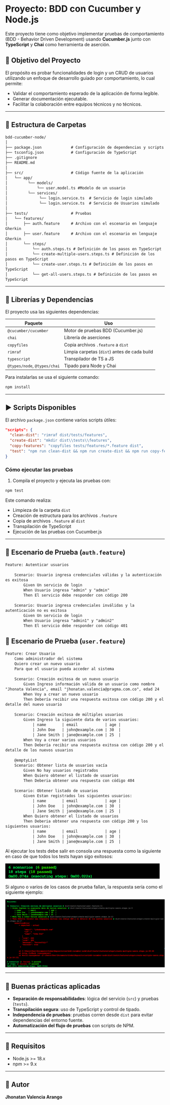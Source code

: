 # Proyecto: BDD con Cucumber y Node.js

Este proyecto tiene como objetivo implementar pruebas de comportamiento (BDD - Behavior Driven Development) usando **Cucumber.js** junto con **TypeScript** y **Chai** como herramienta de aserción.

## 🎯 Objetivo del Proyecto

El propósito es probar funcionalidades de login y un CRUD de usuarios utilizando un enfoque de desarrollo guiado por comportamiento, lo cual permite:

- Validar el comportamiento esperado de la aplicación de forma legible.
- Generar documentación ejecutable.
- Facilitar la colaboración entre equipos técnicos y no técnicos.

---

## 📁 Estructura de Carpetas

```
bdd-cucumber-node/
│
├── package.json             # Configuración de dependencias y scripts
├── tsconfig.json            # Configuración de TypeScript
├── .gitignore
├── README.md
│
├── src/                     # Código fuente de la aplicación
│   └── app/
│         └── models/
│             └── user.model.ts #Modelo de un usuario
│         └── services/
│              └── login.service.ts  # Servicio de login simulado
│              └── login.service.ts  # Servicio de Usuarios simulado 
│
├── tests/                   # Pruebas
│   └── features/
│       ├── auth.feature     # Archivo con el escenario en lenguaje Gherkin
│       ├── user.feature     # Archivo con el escenario en lenguaje Gherkin
│       └── steps/
│           └── auth.steps.ts # Definición de los pasos en TypeScript
│           └── create-multiple-users.steps.ts # Definición de los pasos en TypeScript
│           └── create-user.steps.ts # Definición de los pasos en TypeScript
│           └── get-all-users.steps.ts # Definición de los pasos en TypeScript
```

---

## 🧩 Librerías y Dependencias

El proyecto usa las siguientes dependencias:

| Paquete              | Uso |
|----------------------|-----|
| `@cucumber/cucumber` | Motor de pruebas BDD (Cucumber.js) |
| `chai`               | Librería de aserciones |
| `copyfiles`          | Copia archivos `.feature` a `dist` |
| `rimraf`             | Limpia carpetas (`dist`) antes de cada build |
| `typescript`         | Transpilador de TS a JS |
| `@types/node`, `@types/chai` | Tipado para Node y Chai |

Para instalarlas se usa el siguiente comando:

```bash
npm install
```

---

## ▶️ Scripts Disponibles

El archivo `package.json` contiene varios scripts útiles:

```json
"scripts": {
  "clean-dist": "rimraf dist/tests/features",
  "create-dist": "mkdir dist\\tests\\features",
  "copy-features": "copyfiles tests/features/*.feature dist",
  "test": "npm run clean-dist && npm run create-dist && npm run copy-features && tsc && cucumber-js dist/tests/features --publish-quiet"
}
```

### Cómo ejecutar las pruebas

1. Compila el proyecto y ejecuta las pruebas con:

```bash
npm test
```

Este comando realiza:

- Limpieza de la carpeta `dist`
- Creación de estructura para los archivos `.feature`
- Copia de archivos `.feature` al `dist`
- Transpilación de TypeScript
- Ejecución de las pruebas con Cucumber.js

---

## 🧪 Escenario de Prueba (`auth.feature`)

```gherkin
Feature: Autenticar usuarios

    Scenario: Usuario ingresa credenciales válidas y la autenticación es exitosa
        Given Un servicio de login
        When Usuario ingresa "admin" y "admin"
        Then El servicio debe responder con código 200

    Scenario: Usuario ingresa credenciales inválidas y la autenticación no es exitosa
        Given Un servicio de login
        When Usuario ingresa "admin1" y "admin2"
        Then El servicio debe responder con código 401
```

## 🧪 Escenario de Prueba (`user.feature`)

```gherkin
Feature: Crear Usuario
    Como administrador del sistema
    Quiero crear un nuevo usuario
    Para que el usuario pueda acceder al sistema

    Scenario: Creación exitosa de un nuevo usuario
        Given Ingreso información válida de un usuario como nombre "Jhonata Valencia", email "jhonatan.valencia@pragma.com.co", edad 24
        When Voy a crear un nuevo usuario
        Then Debería recibir una respuesta exitosa con código 200 y el detalle del nuevo usuario

    Scenario: Creación exitosa de múltiples usuarios
        Given Ingreso la siguiente data de varios usuarios:
            | name       | email            | age |
            | John Doe   | john@example.com | 30  |
            | Jane Smith | jane@example.com | 25  |
        When Voy a crear varios usuarios
        Then Debería recibir una respuesta exitosa con código 200 y el detalle de los nuevos usuarios

    @emptyList
    Scenario: Obtener lista de usuarios vacía
        Given No hay usuarios registrados
        When Quiero obtener el listado de usuarios
        Then Deberia obtener una respuesta con código 404

    Scenario: Obtener listado de usuarios
        Given Estan registrados los siguientes usuarios:
            | name       | email            | age |
            | John Doe   | john@example.com | 30  |
            | Jane Smith | jane@example.com | 25  |
        When Quiero obtener el listado de usuarios
        Then Deberia obtener una respuesta con código 200 y los siguientes usuarios:
            | name       | email            | age |
            | John Doe   | john@example.com | 30  |
            | Jane Smith | jane@example.com | 25  |
```

Al ejecutar los tests debe salir en consola una respuesta como la siguiente en caso de que todos los tests hayan sigo exitosos:

![alt text](image.png)


Si alguno o varios de los casos de prueba fallan, la respuesta sería como el siguiente ejemplo:

![alt text](image-1.png)

---

## 🧠 Buenas prácticas aplicadas

- **Separación de responsabilidades**: lógica del servicio (`src`) y pruebas (`tests`).
- **Transpilación segura**: uso de TypeScript y control de tipado.
- **Independencia de pruebas**: pruebas corren desde `dist` para evitar dependencias del entorno fuente.
- **Automatización del flujo de pruebas** con scripts de NPM.

---

## 🧾 Requisitos

- Node.js >= 18.x
- npm >= 9.x

---

## 🙋 Autor

**Jhonatan Valencia Arango**
